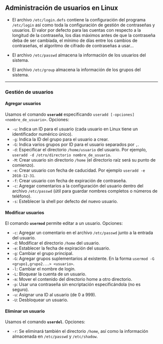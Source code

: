## Administración de usuarios en Linux
- El archivo `/etc/login.defs` contiene la configuración del programa `/etc/login` así como toda la configuración de gestión de contraseñas y usuarios. El valor por defecto para las cuentas con respecto a la longitud de la contraseña, los días máximos antes de que la contraseña deba de ser cambiada, el mínimo de días entre los cambios de contraseñas, el algoritmo de cifrado de contraseñas a usar...

- El archivo `/etc/passwd` almacena la información de los usuarios del sistema.
- El archivo `/etc/group` almacena la información de los grupos del sistema.

___________________________________________

### Gestión de usuarios

#### Agregar usuarios
Usamos el comando **`useradd`** especificando `useradd [-opciones] <nombre_de_usuario>`. Opciones:

- `-u`: Indica un ID para el usuario (cada usuario en Linux tiene un identificador numérico único).
- `-g`: Indica la ID del grupo para el usuario a crear.
- `-G`: Indica varios grupos por ID para el usuario separados por `,`.
- `-d`: Especificar el directorio `/home/usuario` del usuario. Por ejemplo, `useradd -d /otro/directorio nombre_de_usuario`.
- `-M`: Crear usuario sin directorio `/home` (el directorio raíz será su punto de comienzo).
- `-e`: Crear usuario con fecha de caducidad. Por ejemplo `useradd -e 2018-12-31`.
- `-f`: Crear usuario con fecha de expiración de contraseña.
- `-c`: Agregar comentarios a la configuración del usuario dentro del archivo `/etc/passwd` (útil para guardar nombres completos o números de teléfono).
- `-s`: Esteblecer la shell por defecto del nuevo usuario.

#### Modificar usuarios
El comando **`usermod`** permite editar a un usuario. Opciones:

- `-c`: Agregar un comentario en el archivo `/etc/passwd` junto a la entrada del usuario.
- `-d`: Modificar el directorio `/home` del usuario.
- `-e`: Establecer la fecha de expiración del usuario.
- `-g`: Cambiar el grupo principal.
- `-G`: Agregar grupos suplementarios al existente. En la forma `usermod -G <grupo1,grupo2...> <usuario>`.
- `-l`: Cambiar el nombre de login.
- `-L`: Bloquear la cuenta de un usuario.
- `-m`: Mover el contenido del directorio home a otro directorio.
- `-p`: Usar una contraseña sin encriptación especificándola (no es seguro).
- `-u`: Asignar una ID al usuario (de 0 a 999).
- `-U`: Desbloquear un usuario.

#### Eliminar un usuario
Usamos el comando **`userdel`**. Opciones:

- `-r`: Se eliminará también el directorio `/home`, así como la información almacenada en `/etc/passwd` y `/etc/shadow`.